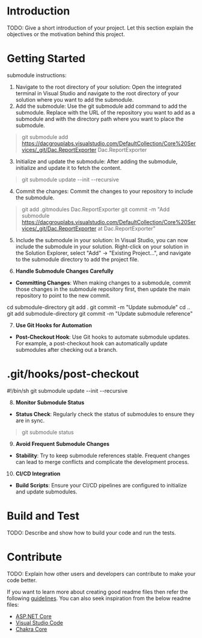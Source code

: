 # Introduction 
TODO: Give a short introduction of your project. Let this section explain the objectives or the motivation behind this project. 

# Getting Started

submodule instructions:

1.	Navigate to the root directory of your solution: Open the integrated terminal in Visual Studio and navigate to the root directory of your solution where you want to add the submodule.
2.	Add the submodule: Use the git submodule add command to add the submodule. Replace <repository-url> with the URL of the repository you want to add as a submodule and <path> with the directory path where you want to place the submodule.

> git submodule add https://dacgrouplabs.visualstudio.com/DefaultCollection/Core%20Services/_git/Dac.ReportExporter Dac.ReportExporter

3.	Initialize and update the submodule: After adding the submodule, initialize and update it to fetch the content.

> git submodule update --init --recursive

4.	Commit the changes: Commit the changes to your repository to include the submodule.

> git add .gitmodules Dac.ReportExporter
> git commit -m "Add submodule https://dacgrouplabs.visualstudio.com/DefaultCollection/Core%20Services/_git/Dac.ReportExporter at Dac.ReportExporter"

5.	Include the submodule in your solution: In Visual Studio, you can now include the submodule in your solution. Right-click on your solution in the Solution Explorer, select "Add" -> "Existing Project...", and navigate to the submodule directory to add the project file.

6. **Handle Submodule Changes Carefully**
- **Committing Changes**: When making changes to a submodule, commit those changes in the submodule repository first, then update the main repository to point to the new commit.

cd submodule-directory
git add .
git commit -m "Update submodule"
cd ..
git add submodule-directory
git commit -m "Update submodule reference"


7. **Use Git Hooks for Automation**
- **Post-Checkout Hook**: Use Git hooks to automate submodule updates. For example, a post-checkout hook can automatically update submodules after checking out a branch.
    
# .git/hooks/post-checkout
#!/bin/sh
git submodule update --init --recursive

8. **Monitor Submodule Status**
- **Status Check**: Regularly check the status of submodules to ensure they are in sync.

> git submodule status


9. **Avoid Frequent Submodule Changes**
- **Stability**: Try to keep submodule references stable. Frequent changes can lead to merge conflicts and complicate the development process.

10. **CI/CD Integration**
- **Build Scripts**: Ensure your CI/CD pipelines are configured to initialize and update submodules.
    

# Build and Test
TODO: Describe and show how to build your code and run the tests. 

# Contribute
TODO: Explain how other users and developers can contribute to make your code better. 

If you want to learn more about creating good readme files then refer the following [guidelines](https://docs.microsoft.com/en-us/azure/devops/repos/git/create-a-readme?view=azure-devops). You can also seek inspiration from the below readme files:
- [ASP.NET Core](https://github.com/aspnet/Home)
- [Visual Studio Code](https://github.com/Microsoft/vscode)
- [Chakra Core](https://github.com/Microsoft/ChakraCore)